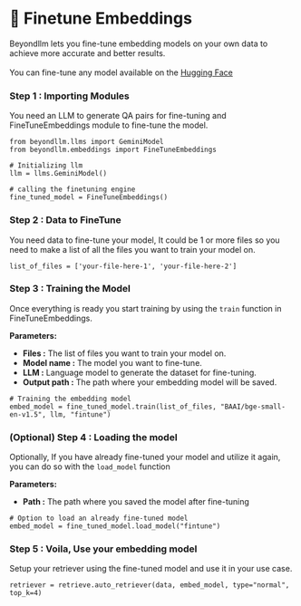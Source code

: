 # 📐 Finetune Embeddings

Beyondllm lets you fine-tune embedding models on your own data to achieve more accurate and better results. \
\
You can fine-tune any model available on the [Hugging Face](https://huggingface.co/)&#x20;

### **Step 1 : Importing Modules**

You need an LLM to generate QA pairs for fine-tuning and FineTuneEmbeddings module to fine-tune the model.

```
from beyondllm.llms import GeminiModel
from beyondllm.embeddings import FineTuneEmbeddings

# Initializing llm
llm = llms.GeminiModel()

# calling the finetuning engine
fine_tuned_model = FineTuneEmbeddings()
```

### **Step 2 : Data to FineTune**

You need data to fine-tune your model, It could be 1 or more files so you need to make a list of all the files you want to train your model on.

```
list_of_files = ['your-file-here-1', 'your-file-here-2']
```

### **Step 3 : Training the Model**

Once everything is ready you start training by using the `train` function in FineTuneEmbeddings. &#x20;

**Parameters:**

* **Files :** The list of files you want to train your model on.
* **Model name :** The model you want to fine-tune.&#x20;
* **LLM :** Language model to generate the dataset for fine-tuning.&#x20;
* **Output path :** The path where your embedding model will be saved.&#x20;

```
# Training the embedding model
embed_model = fine_tuned_model.train(list_of_files, "BAAI/bge-small-en-v1.5", llm, "fintune")
```

### **(Optional)  Step 4 : Loading the model**&#x20;

Optionally, If you have already fine-tuned your model and utilize it again, you can do so with the `load_model` function

**Parameters:**

* **Path :** The path where you saved the model after fine-tuning

```
# Option to load an already fine-tuned model
embed_model = fine_tuned_model.load_model("fintune")
```

### **Step 5 : Voila, Use your embedding model**

Setup your retriever using the fine-tuned model and use it in your use case.&#x20;

```
retriever = retrieve.auto_retriever(data, embed_model, type="normal", top_k=4)
```
